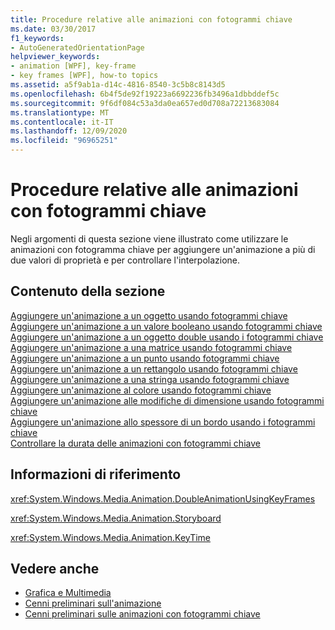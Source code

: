 ```yaml
---
title: Procedure relative alle animazioni con fotogrammi chiave
ms.date: 03/30/2017
f1_keywords:
- AutoGeneratedOrientationPage
helpviewer_keywords:
- animation [WPF], key-frame
- key frames [WPF], how-to topics
ms.assetid: a5f9ab1a-d14c-4816-8540-3c5b8c8143d5
ms.openlocfilehash: 6b4f5de92f19223a6692236fb3496a1dbbddef5c
ms.sourcegitcommit: 9f6df084c53a3da0ea657ed0d708a72213683084
ms.translationtype: MT
ms.contentlocale: it-IT
ms.lasthandoff: 12/09/2020
ms.locfileid: "96965251"
---
```

# <a name="key-frame-animation-how-to-topics"></a>Procedure relative alle animazioni con fotogrammi chiave
Negli argomenti di questa sezione viene illustrato come utilizzare le animazioni con fotogramma chiave per aggiungere un'animazione a più di due valori di proprietà e per controllare l'interpolazione.  
  
## <a name="in-this-section"></a>Contenuto della sezione  
 [Aggiungere un'animazione a un oggetto usando fotogrammi chiave](how-to-animate-an-object-by-using-key-frames.md)  
 [Aggiungere un'animazione a un valore booleano usando fotogrammi chiave](how-to-animate-a-boolean-by-using-key-frames.md)  
 [Aggiungere un'animazione a un oggetto double usando i fotogrammi chiave](how-to-animate-a-double-by-using-key-frames.md)  
 [Aggiungere un'animazione a una matrice usando fotogrammi chiave](how-to-animate-a-matrix-by-using-key-frames.md)  
 [Aggiungere un'animazione a un punto usando fotogrammi chiave](how-to-animate-a-point-by-using-key-frames.md)  
 [Aggiungere un'animazione a un rettangolo usando fotogrammi chiave](how-to-animate-a-rectangle-geometry-by-using-key-frames.md)  
 [Aggiungere un'animazione a una stringa usando fotogrammi chiave](how-to-animate-a-string-by-using-key-frames.md)  
 [Aggiungere un'animazione al colore usando fotogrammi chiave](how-to-animate-color-by-using-key-frames.md)  
 [Aggiungere un'animazione alle modifiche di dimensione usando fotogrammi chiave](how-to-animate-size-changes-by-using-key-frames.md)  
 [Aggiungere un'animazione allo spessore di un bordo usando i fotogrammi chiave](how-to-animate-the-thickness-of-a-border-by-using-key-frames.md)  
 [Controllare la durata delle animazioni con fotogrammi chiave](how-to-control-key-frame-animation-timing.md)  
  
## <a name="reference"></a>Informazioni di riferimento  
 <xref:System.Windows.Media.Animation.DoubleAnimationUsingKeyFrames>  
  
 <xref:System.Windows.Media.Animation.Storyboard>  
  
 <xref:System.Windows.Media.Animation.KeyTime>  
  
## <a name="see-also"></a>Vedere anche

- [Grafica e Multimedia](index.md)
- [Cenni preliminari sull'animazione](animation-overview.md)
- [Cenni preliminari sulle animazioni con fotogrammi chiave](key-frame-animations-overview.md)
